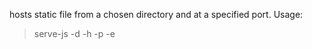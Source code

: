 hosts static file from a chosen directory and at a specified port. 
Usage: 

> serve-js -d <directory> -h <html-file-name> -p <port> -e <entry-point-js>
